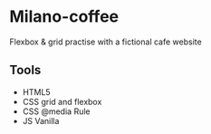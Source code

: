 # Milano-coffee
Flexbox &amp; grid practise with a fictional cafe website

## Tools
- HTML5
- CSS grid and flexbox
- CSS @media Rule
- JS Vanilla
